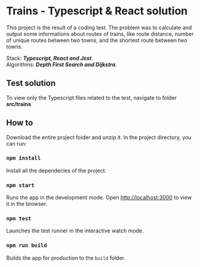 # Trains - Typescript & React solution

This project is the result of a coding test.
The problem was to calculate and output some informations about routes of trains, like route distance, number of unique routes between two towns, and the shortest route between two towns.

Stack: **_Typescript, React and Jest_**.\
Algorithms: **_Depth First Search and Dijkstra_**.

## Test solution

To view only the Typescript files related to the test, navigate to folder **src/trains**

## How to

Download the entire project folder and unzip it.
In the project directory, you can run:

### `npm install`

Install all the dependecies of the project.

### `npm start`

Runs the app in the development mode.
Open [http://localhost:3000](http://localhost:3000) to view it in the browser.

### `npm test`

Launches the test runner in the interactive watch mode.

### `npm run build`

Builds the app for production to the `build` folder.
